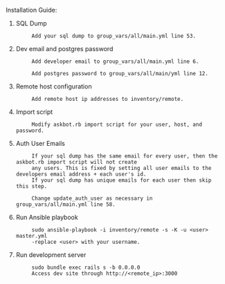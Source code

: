 Installation Guide:

1. SQL Dump

            Add your sql dump to group_vars/all/main.yml line 53. 

2. Dev email and postgres password

            Add developer email to group_vars/all/main.yml line 6.
  
            Add postgres password to group_vars/all/main/yml line 12.

3. Remote host configuration

            Add remote host ip addresses to inventory/remote.

4. Import script

            Modify askbot.rb import script for your user, host, and password.

5. Auth User Emails
            
            If your sql dump has the same email for every user, then the askbot.rb import script will not create
            any users. This is fixed by setting all user emails to the developers email address + each user's id. 
            If your sql dump has unique emails for each user then skip this step. 
  
            Change update_auth_user as necessary in group_vars/all/main.yml line 58.
            
6. Run Ansible playbook
           
            sudo ansible-playbook -i inventory/remote -s -K -u <user> master.yml
            -replace <user> with your username.
            
7. Run development server
            
            sudo bundle exec rails s -b 0.0.0.0
            Access dev site through http://<remote_ip>:3000
